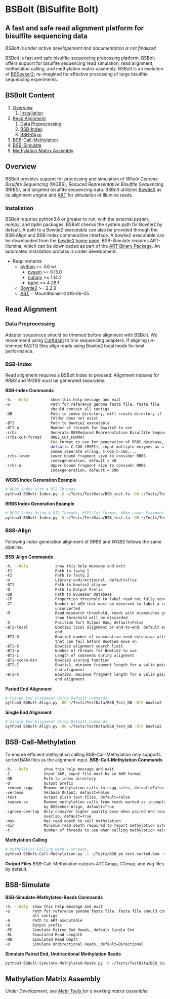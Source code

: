 # BSBolt (BiSulfite Bolt)
## A fast and safe read alignment platform for bisulfite sequencing data
*BSBolt is under active developement and documentation is not finalized*

BSBolt is fast and safe bisulfite sequencing processing platform. BSBolt offers support for bisulfite sequencing 
read simulation, read alignment, methylation calling, and methylation matrix assembly. BSBolt is 
an evolution of [BSSeeker2](https://github.com/BSSeeker/BSseeker2); re-imagined for effective processing of large 
bisulfite sequencing experiments.   

## BSBolt Content
1. [Overview](#Overview)
    1. [Installation](##Installation)
2. [Read Alignment](#Read_Alignment)
    1. [Data Preprocessing](#Data_Preprocessing)
    2. [BSB-Index](#BSB-Index)
    3. [BSB-Algin](#BSB-Align)
3. [BSB-Call-Methylation](#BSB-Call-Methylation)
4. [BSB-Simulate](#BSB-Simulate)
5. [Methylation Matrix Assembly](#Methylation_Matrix_Asssembly)

## Overview
BSBolt provides support for processing and simulation of *Whole Genome Bisulfite Sequencing* (WGBS), *Reduced 
Representative Bisulfite Sequencing* (RRBS), and targeted bisulfite sequencing data. BSBolt utililzies 
[Bowtie2](http://bowtie-bio.sourceforge.net/bowtie2/manual.shtml) as its alignment engine and 
[ART](https://www.niehs.nih.gov/research/resources/software/biostatistics/art/index.cfm) for simulation of 
Illumina reads. 

### Installation
BSBolt requries python3.6 or greater to run, with the external *pysam*, *numpy*, and *tqdm* packages. BSBolt checks the 
system path for Bowtie2 by default. A path to a Bowtie2 executable can also be provided through the BSB-Align and 
BSB-Index commandline interface. A bowtie2 executable can be downloaded from the 
[bowtie2 home page]( http://bowtie-bio.sourceforge.net/bowtie2/manual.shtml). BSB-Simulate requires ART-Illumina, which 
can be downloaded as part of the 
[ART Binary Package](https://www.niehs.nih.gov/research/resources/software/biostatistics/art/index.cfm). An automated 
installation process is under development.  
- Requirements 
    - [python](python.org) >= 3.6 w/
        - [pysam](https://github.com/pysam-developers/pysam) >= 0.15.0
        - [numpy](numpy.org) >= 1.14.2
        - [tqdm](https://pypi.org/project/tqdm/) >= 4.28.1
    - [Bowtie2](http://bowtie-bio.sourceforge.net/bowtie2/manual.shtml) >= 2.2.9
    - [ART](https://www.niehs.nih.gov/research/resources/software/biostatistics/art/index.cfm) = MountRainier-2016-06-05

## Read Alignment

### Data Preprocessing
Adapter sequences should be trimmed before alignment with BSBolt. We recommend using 
[CutAdapt](https://cutadapt.readthedocs.io/en/stable/) to trim sequencing adapters. If aligning un-trimmed FASTQ files 
align reads using Bowtie2 local mode for best performance.
### BSB-Index 
Read alignment requires a BSBolt index to proceed. Alignment indexes for *RRBS* and 
*WGBS* must be generated separately.
 
**BSB-Index Commands**
```bash
-h, --help          show this help message and exit
-G                  Path for reference genome fasta file, fasta file
                    should contain all contigs
-DB                 Path to index directory, will create directory if
                    folder does not exist
-BT2                Path to bowtie2 executable
-BT2-p              Number of threads for Bowtie2 to use
-rrbs               Generate 888Reduced Representative Bisulfite Sequencing Index
-rrbs-cut-format    RRBS_CUT_FORMAT
                    Cut format to use for generation of RRBS database,
                    default= C-CGG (MSPI), input multiple enzymes as a
                    comma seperate string, C-CGG,C-CGG,...
-rrbs-lower         Lower bound fragment size to consider RRBS
                    indexgeneration, default = 40
-rrbs-u             Upper bound fragment size to consider RRBS
                    indexgeneration, default = 500
```
**WGBS Index Generation Example**
```bash
# WGBS Index with 4 BT2 Threads
python3 BSBolt-Index.py -G ~/Tests/TestData/BSB_test.fa -DB ~/Tests/TestData/BSB_Test_DB -BT2 bowtie2 -BT2-p 4
```

**RRBS Index Generation Example**
```bash
# RRBS Index Using 4 BT2 Threads, MSPI Cut Format, 40bp Lower Fragment Bound, and 400bp Upper Fragment Bound
python3 BSBolt-Index.py -G ~/Tests/TestData/BSB_test.fa -DB ~/Tests/TestData/BSB_Test_DB -BT2 bowtie2 -BT2-p 4 -rrbs -rrbs-cut-format C-CGG -rrbs-lower 40 -rrbs-upper 400
```


### BSB-Align
Following index generation alignment of *RRBS* and *WGBS* follows the same pipeline.

**BSB-Align Commands**
```bash
-h, --help            show this help message and exit
-F1                   Path to fastq 1
-F2                   Path to fastq 2
-U                    Library undirectioinal, default=True
-BT2                  Path to bowtie2 aligner
-O                    Path to Output Prefix
-DB                   Path to BSSeeker Database
-CP                   Proportion threshold to label read not fully converted
-CT                   Number of mCH that must be observed to label a read
                      unconverted
-M                    Read mismatch threshold, reads with mismatches greater
                      than threshold will be discarded
-S                    Position Sort Output Bam, default=False
-BT2-local            Bowtie2 local alignment or end-to-end, default end-to-
                      end
-BT2-D                Bowtie2 number of consecutive seed extension attempts
                      that can fail before Bowtie2 move on
-BT2-k                Bowtie2 alignment search limit
-BT2-p                Number of threads for Bowtie2 to use
-BT2-L                Length of subseeds during alignment
-BT2-score-min        Bowtie2 scoring function
-BT2-I                Bowtie2, minimum fragment length for a valid paired-
                      end alignment
-BT2-X                Bowtie2, maximum fragment length for a valid paired-
                      end alignment
```
**Paried End Alignment**
```bash
# Paired End Alignment Using Default Commands
python3 BSBolt-Align.py -DB ~/Tests/TestData/BSB_Test_DB -BT2 bowtie2 -F1 ~/Tests/TestSimulations/BSB_pe_meth_1.fastq -F2 ~/Tests/TestSimulations/BSB_pe_meth_2.fastq -O ~/Tests/BSB_pe_test -S
```

**Single End Alignment**
```bash
# Single End Alignment Using Default Commands
python3 BSBolt-Align.py -DB ~/Tests/TestData/BSB_Test_DB -BT2 bowtie2 -F1 ~/Tests/TestSimulations/BSB_pe_meth_1.fastq -O ~/Tests/BSB_pe_test -S
```

## BSB-Call-Methylation
To ensure efficient methylation calling BSB-Call-Methylation only supports sorted BAM files as the alignment input.
**BSB-Call-Methylation Commands**
```bash
-h, --help       show this help message and exit
-I               Input BAM, input file must be in BAM format
-DB              Path to index directory
-O               Output prefix
-remove-ccgg     Remove methylation calls in ccgg sites, default=False
-verbose         Verbose Output, default=False
-text            Output plain text files, default=False
-remove-sx       Remove methylation calls from reads marked as incompletely
                 by BSSeeker-Align, default=True
-ignore-overlap  Only consider higher quality base when paired end reads
                 overlap, default=True
-max             Max read depth to call methylation
-min             Minimum read depth required to report methylation site
-t               Number of threads to use when calling methylation values
```

**Methylation Calling**
```bash
# Methylation Calling with 2 threads, 
python3 BSBolt-Call-Methylation.py -I ~/Tests/BSB_pe_test.sorted.bam -O ~/Tests/BSB_pe_test -DB ~/Tests/TestData/BSB_Test_DB -t 2 -verbose
```
**Output Files**
BSB-Call-Methylation outputs ATCGmap, CGmap, and wig files by default.

## BSB-Simulate
**BSB-Simulate-Methylated-Reads Commands**
```bash
-h, --help  show this help message and exit
-G          Path for reference genome fasta file, fasta file should contain
            all contigs
-A          Path to ART executable
-O          Output prefix
-PE         Simulate Paired End Reads, default Single End
-RL         Simulated Read Lenghth
-RD         Simulated Read Depth
-U          Simulate Undirectional Reads, default=Directional
```
**Simulate Paired End, Undirectional Methylation Reads**
```bash
python3 BSBolt-Simulate-Methylated-Reads.py -G ~/Tests/TestData/BSB_test.fa -A ~/art_bin_MountRainier/art_illumina -O ~/Tests/TestSimulations/BSB_pe -U -PE
```

## Methylation Matrix Assembly

*Under Development, see [Meth Tools](https://github.com/NuttyLogic/MethTools) for a working matrix assembler*
